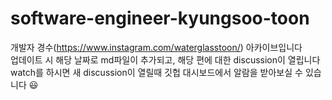# software-engineer-kyungsoo-toon
개발자 경수(https://www.instagram.com/waterglasstoon/) 아카이브입니다  
업데이트 시 해당 날짜로 md파일이 추가되고, 해당 편에 대한 discussion이 열립니다
watch를 하시면 새 discussion이 열릴때 깃헙 대시보드에서 알람을 받아보실 수 있습니다 😃
